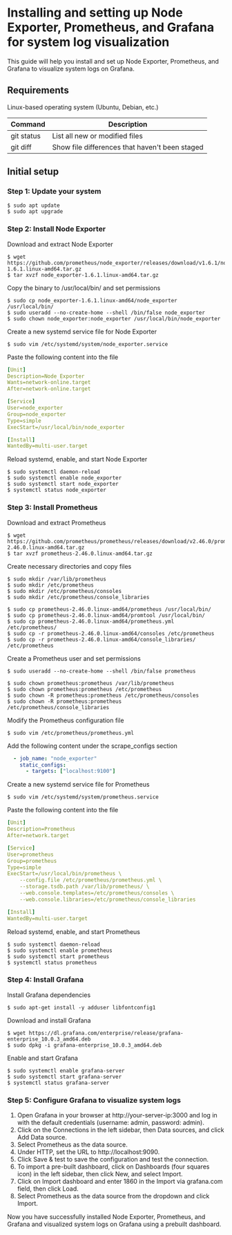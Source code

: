# Installing and setting up Node Exporter, Prometheus, and Grafana for system log visualization

This guide will help you install and set up Node Exporter, Prometheus, and Grafana to visualize system logs on Grafana.

## Requirements

Linux-based operating system (Ubuntu, Debian, etc.)

| Command | Description |
| --- | --- |
| git status | List all new or modified files |
| git diff | Show file differences that haven't been staged |

## Initial setup

### Step 1: Update your system

```console
$ sudo apt update
$ sudo apt upgrade
```

### Step 2: Install Node Exporter

Download and extract Node Exporter

```console
$ wget https://github.com/prometheus/node_exporter/releases/download/v1.6.1/node_exporter-1.6.1.linux-amd64.tar.gz
$ tar xvzf node_exporter-1.6.1.linux-amd64.tar.gz
```

Copy the binary to /usr/local/bin/ and set permissions

```console
$ sudo cp node_exporter-1.6.1.linux-amd64/node_exporter /usr/local/bin/
$ sudo useradd --no-create-home --shell /bin/false node_exporter
$ sudo chown node_exporter:node_exporter /usr/local/bin/node_exporter
```

Create a new systemd service file for Node Exporter

```console
$ sudo vim /etc/systemd/system/node_exporter.service
```

Paste the following content into the file

```yml
[Unit]
Description=Node Exporter
Wants=network-online.target
After=network-online.target

[Service]
User=node_exporter
Group=node_exporter
Type=simple
ExecStart=/usr/local/bin/node_exporter

[Install]
WantedBy=multi-user.target
```

Reload systemd, enable, and start Node Exporter

```console
$ sudo systemctl daemon-reload
$ sudo systemctl enable node_exporter
$ sudo systemctl start node_exporter
$ systemctl status node_exporter
```

### Step 3: Install Prometheus

Download and extract Prometheus

```console
$ wget https://github.com/prometheus/prometheus/releases/download/v2.46.0/prometheus-2.46.0.linux-amd64.tar.gz
$ tar xvzf prometheus-2.46.0.linux-amd64.tar.gz
```

Create necessary directories and copy files

```console
$ sudo mkdir /var/lib/prometheus
$ sudo mkdir /etc/prometheus
$ sudo mkdir /etc/prometheus/consoles
$ sudo mkdir /etc/prometheus/console_libraries

$ sudo cp prometheus-2.46.0.linux-amd64/prometheus /usr/local/bin/
$ sudo cp prometheus-2.46.0.linux-amd64/promtool /usr/local/bin/
$ sudo cp prometheus-2.46.0.linux-amd64/prometheus.yml /etc/prometheus/
$ sudo cp -r prometheus-2.46.0.linux-amd64/consoles /etc/prometheus
$ sudo cp -r prometheus-2.46.0.linux-amd64/console_libraries/ /etc/prometheus
```

Create a Prometheus user and set permissions

```console
$ sudo useradd --no-create-home --shell /bin/false prometheus

$ sudo chown prometheus:prometheus /var/lib/prometheus
$ sudo chown prometheus:prometheus /etc/prometheus
$ sudo chown -R prometheus:prometheus /etc/prometheus/consoles
$ sudo chown -R prometheus:prometheus /etc/prometheus/console_libraries
```

Modify the Prometheus configuration file

```console
$ sudo vim /etc/prometheus/prometheus.yml
```

Add the following content under the scrape_configs section

```yml
  - job_name: "node_exporter"
    static_configs:
      - targets: ["localhost:9100"]
```

Create a new systemd service file for Prometheus

```console
$ sudo vim /etc/systemd/system/prometheus.service
```

Paste the following content into the file

```yml
[Unit]
Description=Prometheus
After=network.target

[Service]
User=prometheus
Group=prometheus
Type=simple
ExecStart=/usr/local/bin/prometheus \
    --config.file /etc/prometheus/prometheus.yml \
    --storage.tsdb.path /var/lib/prometheus/ \
    --web.console.templates=/etc/prometheus/consoles \
    --web.console.libraries=/etc/prometheus/console_libraries

[Install]
WantedBy=multi-user.target
```

Reload systemd, enable, and start Prometheus

```console
$ sudo systemctl daemon-reload
$ sudo systemctl enable prometheus
$ sudo systemctl start prometheus
$ systemctl status prometheus
```

### Step 4: Install Grafana

Install Grafana dependencies

```console
$ sudo apt-get install -y adduser libfontconfig1
```

Download and install Grafana

```console
$ wget https://dl.grafana.com/enterprise/release/grafana-enterprise_10.0.3_amd64.deb
$ sudo dpkg -i grafana-enterprise_10.0.3_amd64.deb
```

Enable and start Grafana

```console
$ sudo systemctl enable grafana-server
$ sudo systemctl start grafana-server
$ systemctl status grafana-server
```

### Step 5: Configure Grafana to visualize system logs

1. Open Grafana in your browser at http://your-server-ip:3000 and log in with the default credentials (username: admin, password: admin).
2. Click on the Connections in the left sidebar, then Data sources, and click Add Data source.
3. Select Prometheus as the data source.
4. Under HTTP, set the URL to http://localhost:9090.
5. Click Save & test to save the configuration and test the connection.
6. To import a pre-built dashboard, click on Dashboards (four squares icon) in the left sidebar, then click New, and select Import.
7. Click on Import dashboard and enter 1860 in the Import via grafana.com field, then click Load.
8. Select Prometheus as the data source from the dropdown and click Import.

Now you have successfully installed Node Exporter, Prometheus, and Grafana and visualized system logs on Grafana using a prebuilt dashboard.
